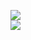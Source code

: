 [![](https://img.shields.io/badge/Made%20With-Github%20Spray-lightgrey.svg?style=for-the-badge&logo=github)](https://github.com/Annihil/github-spray#24917)  
[![](https://i.imgur.com/2DrTn0Z.gif)](https://github.com/Annihil/github-spray)